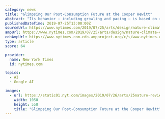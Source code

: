 ```yaml
---
category: news
title: "Glimpsing Our Post-Consumption Future at the Cooper Hewitt"
abstract: "Its behavior — including growling and pacing — is based on research by DeepMind. Video by Alexandra Daisy GinsbergCredit “The Substitute” is a simulation that delivers a wallop. A computer-animated blob of pixels gradually resolves itself into a ..."
publishedDateTime: 2019-07-25T13:00:00Z
sourceUrl: https://www.nytimes.com/2019/07/25/arts/design/nature-climate-change-cooper-hewitt-review.html
ampUrl: https://www.nytimes.com/2019/07/25/arts/design/nature-climate-change-cooper-hewitt-review.amp.html
cdnAmpUrl: https://www-nytimes-com.cdn.ampproject.org/c/s/www.nytimes.com/2019/07/25/arts/design/nature-climate-change-cooper-hewitt-review.amp.html
type: article
score: 64

provider:
  name: New York Times
  id: nytimes.com

topics:
  - AI
  - Google AI

images:
  - url: https://static01.nyt.com/images/2019/07/26/arts/25nature-review1/25nature-review1-facebookJumbo.jpg
    width: 1050
    height: 550
    title: "Glimpsing Our Post-Consumption Future at the Cooper Hewitt"
---
```


